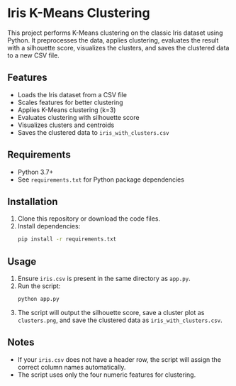 # Iris K-Means Clustering

This project performs K-Means clustering on the classic Iris dataset using Python. It preprocesses the data, applies clustering, evaluates the result with a silhouette score, visualizes the clusters, and saves the clustered data to a new CSV file.

## Features
- Loads the Iris dataset from a CSV file
- Scales features for better clustering
- Applies K-Means clustering (k=3)
- Evaluates clustering with silhouette score
- Visualizes clusters and centroids
- Saves the clustered data to `iris_with_clusters.csv`

## Requirements
- Python 3.7+
- See `requirements.txt` for Python package dependencies

## Installation
1. Clone this repository or download the code files.
2. Install dependencies:
   ```bash
   pip install -r requirements.txt
   ```

## Usage
1. Ensure `iris.csv` is present in the same directory as `app.py`.
2. Run the script:
   ```bash
   python app.py
   ```
3. The script will output the silhouette score, save a cluster plot as `clusters.png`, and save the clustered data as `iris_with_clusters.csv`.

## Notes
- If your `iris.csv` does not have a header row, the script will assign the correct column names automatically.
- The script uses only the four numeric features for clustering.
